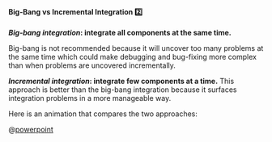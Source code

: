 <div id="title">

#### Big-Bang vs Incremental Integration :two:

</div>

<div id="body">

**_Big-bang integration_: integrate all components at the same time.** 

<tip-box type="wrong"> 

Big-bang is not recommended because it will uncover too many problems at the same time which could make debugging and bug-fixing more complex than when problems are uncovered incrementally.

</tip-box>

**_Incremental integration_: integrate few components at a time.** This approach is better than the big-bang integration because it surfaces integration problems in a more manageable way.

<div v-closeable alt="slideshow: comparison">

Here is an animation that compares the two approaches: 

@[powerpoint](https://onedrive.live.com/embed?cid=A5AF047C4CAD67AB&resid=A5AF047C4CAD67AB%212315&authkey=AG4cur5IrM7vr7M&em=2)

</div>

</div>

<div id="extras">

<include src="exercises.md" />

</div>